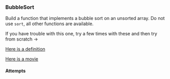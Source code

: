### BubbleSort

Build a function that implements a bubble sort on an unsorted array.  Do not use `sort`, all other functions are available.

If you have trouble with this one, try a few times with these and then try from scratch ->

[Here is a definition](https://en.wikipedia.org/wiki/Bubble_sort)

[Here is a movie](https://www.youtube.com/watch?reload=9&v=SjVMgRBk_5w)

#### Attempts
